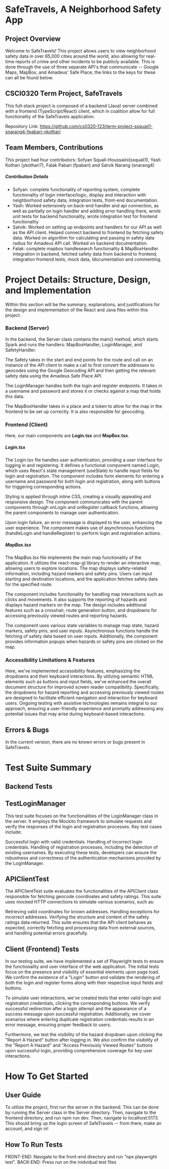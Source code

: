 # SafeTravels, A Neighborhood Safety App

## Project Overview

Welcome to SafeTravels! This project allows users to view neighborhood safety data in over 65,000 cities around the world, also allowing for real-time reports of crime and other incidents to be publicly available. This is done through the use of three separate API's that communicate -- Google Maps, MapBox, and Amadeus' Safe Place; the links to the keys for these can all be found below.

## CSCI0320 Term Project, SafeTravels

This full-stack project is composed of a backend (Java) server combined with a frontend (TypeScript/React) client, which in coalition allow for full functionality of the SafeTravels application.

Repository Link: https://github.com/cs0320-f23/term-project-ssquali1-snarang4-fpabari-ykothari

## Team Members, Contributions

This project had four contributors: Sofyan Squali-Houssaini(ssquali1), Yash Kothari (ykothari7), Falak Pabari (fpabari) and Satvik Narang (snarang4)

##### Contribution Details

- Sofyan: complete functionality of reporting system, complete functionality of login interface/logic, display and interaction with neighborhood safety data, integration tests, front-end documentation.
- Yash: Worked extensively on back-end handler and api connection, as well as partially on login handler and adding error handling there, wrote unit tests for backend functionality, wrote integration test for frontend functionality
- Satvik: Worked on setting up endpoints and handlers for our API as well as the API client. Helped connect backend to frontend by fetching safety data. Worked on algorithm for calculating and passing in safety data radius for Amadeus API call. Worked on backend documentation.
- Falak: complete mapbox handlesearch functionality & MapBoxHandler integration in backend, fetched safety data from backend to frontend, integration frontend tests, mock data, ldocumentation and commenting.

# Project Details: Structure, Design, and Implementation

Within this section will be the summary, explanations, and justifications for the design and implementation of the React and Java files within this project.

### Backend (Server)

In the backend, the Server class contains the main() method, which starts Spark and runs the handlers: MapBoxHandler, LoginManager, and SafetyHandler.

The Safety takes in the start and end points for the route and call on an instance of the API client to make a call to first convert the addresses to geocodes using the Google Geocoding API and then getting the relevant safety data using the Amadeus Safe Place API.

The LoginManager handles both the login and register endpoints. It takes in a username and password and stores it or checks against a map that holds this data.

The MapBoxHandler takes in a place and a token to allow for the map in the frontend to be set up correctly. It is also responsible for geocoding.

### Frontend (Client)

Here, our main components are **Login.tsx** and **MapBox.tsx**.

##### Login.tsx

The Login.tsx file handles user authentication, providing a user interface for logging in and registering. It defines a functional component named Login, which uses React's state management (useState) to handle input fields for login and registration. The component includes form elements for entering a username and password for both login and registration, along with buttons for triggering corresponding actions.

Styling is applied through inline CSS, creating a visually appealing and responsive design. The component communicates with the parent components through onLogin and onRegister callback functions, allowing the parent components to manage user authentication.

Upon login failure, an error message is displayed to the user, enhancing the user experience. The component makes use of asynchronous functions (handleLogin and handleRegister) to perform login and registration actions.

##### MapBox.tsx

The MapBox.tsx file implements the main map functionality of the application. It utilizes the react-map-gl library to render an interactive map, allowing users to explore locations. The map displays safety-related information, including hazard markers and safety pins. Users can input starting and destination locations, and the application fetches safety data for the specified route.

The component includes functionality for handling map interactions such as clicks and movements. It also supports the reporting of hazards and displays hazard markers on the map. The design includes additional features such as a crosshair, route generation button, and dropdowns for accessing previously viewed routes and reporting hazards.

The component uses various state variables to manage map state, hazard markers, safety pins, and user inputs. Asynchronous functions handle the fetching of safety data based on user inputs. Additionally, the component provides information popups when hazards or safety pins are clicked on the map.

### Accessibility Limitations & Features

Here, we've implemented accessibility features, emphasizing the dropdowns and their keyboard interactions. By utilizing semantic HTML elements such as buttons and input fields, we've enhanced the overall document structure for improved screen reader compatibility. Specifically, the dropdowns for hazard reporting and accessing previously viewed routes are designed to facilitate efficient navigation and interaction for keyboard users. Ongoing testing with assistive technologies remains integral to our approach, ensuring a user-friendly experience and promptly addressing any potential issues that may arise during keyboard-based interactions.

## Errors & Bugs

In the current version, there are no known errors or bugs present in SafeTravels.

# Test Suite Summary

## Backend Tests

## TestLoginManager
This test suite focuses on the functionalities of the LoginManager class in the server. It employs the Mockito framework to simulate requests and verify the responses of the login and registration processes. Key test cases include:

Successful login with valid credentials.
Handling of incorrect login credentials.
Handling of registration processes, including the detection of existing usernames.
By executing these tests, developers can ensure the robustness and correctness of the authentication mechanisms provided by the LoginManager.

## APIClientTest
The APIClientTest suite evaluates the functionalities of the APIClient class responsible for fetching geocode coordinates and safety ratings. This suite uses mocked HTTP connections to simulate various scenarios, such as:

Retrieving valid coordinates for known addresses.
Handling exceptions for incorrect addresses.
Verifying the structure and content of the safety ratings data returned.
This suite ensures that the API client behaves as expected, correctly fetching and processing data from external sources, and handling potential errors gracefully.

## Client (Frontend) Tests

In our testing suite, we have implemented a set of Playwright tests to ensure the functionality and user interface of the web application. The initial tests focus on the presence and visibility of essential elements upon page load. We confirm the existence of a "Login" button and validate the rendering of both the login and register forms along with their respective input fields and buttons.

To simulate user interactions, we've created tests that enter valid login and registration credentials, clicking the corresponding buttons. We verify successful redirection after a login attempt and the appearance of a success message upon successful registration. Additionally, we cover scenarios where entering duplicate registration credentials results in an error message, ensuring proper feedback to users.

Furthermore, we test the visibility of the hazard dropdown upon clicking the "Report A Hazard" button after logging in. We also confirm the visibility of the "Report A Hazard" and "Access Previously Viewed Routes" buttons upon successful login, providing comprehensive coverage for key user interactions.

# How To Get Started

## User Guide

To utilize the project, first run the server in the backend. This can be done by running the Server class in the Server directory.
Then, navigate to the frontend directory, and run npm run dev. Then, navigate to localhost:5173. This should bring up the login screen of SafeTravels -- from there, make an account, and sign in!

## How To Run Tests

FRONT-END: Navigate to the front-end directory and run "npx playwright test".
BACK-END: Press run on the inidvidual test files
